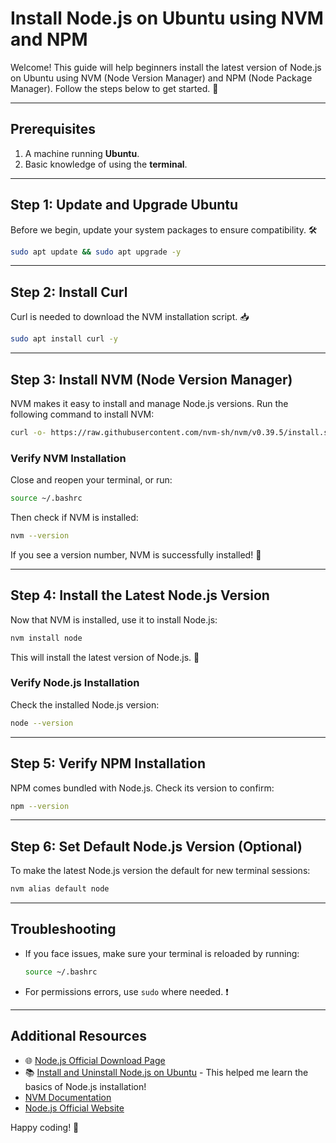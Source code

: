 # Install Node.js on Ubuntu using NVM and NPM

Welcome! This guide will help beginners install the latest version of Node.js on Ubuntu using NVM (Node Version Manager) and NPM (Node Package Manager). Follow the steps below to get started. 🚀

---

## Prerequisites
1. A machine running **Ubuntu**.
2. Basic knowledge of using the **terminal**.

---

## Step 1: Update and Upgrade Ubuntu
Before we begin, update your system packages to ensure compatibility. 🛠️
```bash
sudo apt update && sudo apt upgrade -y
```

---

## Step 2: Install Curl
Curl is needed to download the NVM installation script. 📥
```bash
sudo apt install curl -y
```

---

## Step 3: Install NVM (Node Version Manager)
NVM makes it easy to install and manage Node.js versions. Run the following command to install NVM:
```bash
curl -o- https://raw.githubusercontent.com/nvm-sh/nvm/v0.39.5/install.sh | bash
```

### Verify NVM Installation
Close and reopen your terminal, or run:
```bash
source ~/.bashrc
```
Then check if NVM is installed:
```bash
nvm --version
```
If you see a version number, NVM is successfully installed! 🎉

---

## Step 4: Install the Latest Node.js Version
Now that NVM is installed, use it to install Node.js:
```bash
nvm install node
```
This will install the latest version of Node.js. 🚀

### Verify Node.js Installation
Check the installed Node.js version:
```bash
node --version
```

---

## Step 5: Verify NPM Installation
NPM comes bundled with Node.js. Check its version to confirm:
```bash
npm --version
```

---

## Step 6: Set Default Node.js Version (Optional)
To make the latest Node.js version the default for new terminal sessions:
```bash
nvm alias default node
```

---

## Troubleshooting
- If you face issues, make sure your terminal is reloaded by running:
  ```bash
  source ~/.bashrc
  ```
- For permissions errors, use `sudo` where needed. ❗

---

## Additional Resources
- 🌐 [Node.js Official Download Page](https://nodejs.org/en/download)
- 📚 [Install and Uninstall Node.js on Ubuntu](https://www.digitalocean.com/community/tutorials/install-uninstall-nodejs-ubuntu) - This helped me learn the basics of Node.js installation!
- [NVM Documentation](https://github.com/nvm-sh/nvm)
- [Node.js Official Website](https://nodejs.org/)

Happy coding! 🚀

